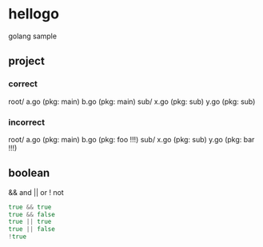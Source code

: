 # hellogo
golang sample


## project

### correct
root/
  a.go (pkg: main)
  b.go (pkg: main)
  sub/
    x.go (pkg: sub)
    y.go (pkg: sub)


### incorrect
root/
  a.go (pkg: main)
  b.go (pkg: foo !!!)
  sub/
    x.go (pkg: sub)
    y.go (pkg: bar !!!)


## boolean

&& and
|| or
!  not

```go
true && true
true && false
true || true
true || false
!true
```



